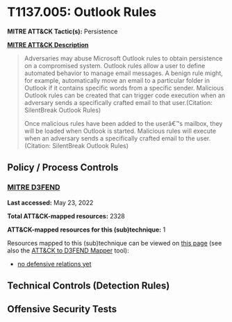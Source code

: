 # T1137.005: Outlook Rules
**MITRE ATT&CK Tactic(s):** Persistence

**[MITRE ATT&CK Description](https://attack.mitre.org/techniques/T1137/005)**
<blockquote>Adversaries may abuse Microsoft Outlook rules to obtain persistence on a compromised system. Outlook rules allow a user to define automated behavior to manage email messages. A benign rule might, for example, automatically move an email to a particular folder in Outlook if it contains specific words from a specific sender. Malicious Outlook rules can be created that can trigger code execution when an adversary sends a specifically crafted email to that user.(Citation: SilentBreak Outlook Rules)

Once malicious rules have been added to the userâ€™s mailbox, they will be loaded when Outlook is started. Malicious rules will execute when an adversary sends a specifically crafted email to the user.(Citation: SilentBreak Outlook Rules)</blockquote>

## Policy / Process Controls
### [MITRE D3FEND](https://d3fend.mitre.org/)
**Last accessed:** May 23, 2022

**Total ATT&CK-mapped resources:** 2328

**ATT&CK-mapped resources for this (sub)technique:** 1

Resources mapped to this (sub)technique can be viewed on [this page](https://d3fend.mitre.org/) (see also the [ATT&CK to D3FEND Mapper](https://d3fend.mitre.org/tools/attack-mapper) tool):

* [no defensive relations yet](https://d3fend.mitre.org/technique/d3f:nodefensiverelationsyet)

## Technical Controls (Detection Rules)

## Offensive Security Tests
